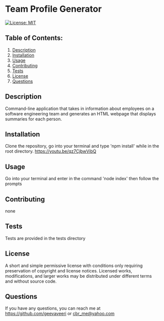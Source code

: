 # Team Profile Generator
  [![License: MIT](https://img.shields.io/badge/License-MIT-yellow.svg)](https://opensource.org/licenses/MIT)
  ## Table of Contents:
  1. [Description](#description) 
  2. [Installation](#Installation)
  3. [Usage](#Usage)  
  4. [Contributing](#Contributing)
  5. [Tests](#Tests)
  6. [License](#License)
  7. [Questions](#Questions)


## Description
Command-line application that takes in information about employees on a software engineering team and generates an HTML webpage that displays summaries for each person. 

## Installation
Clone the repository, go into your terminal and type 'npm install' while in the root directory.
https://youtu.be/qz7CjbwVibQ

## Usage
Go into your terminal and enter in the command 'node index' then follow the prompts

## Contributing
none

## Tests
Tests are provided in the tests directory

## License
A short and simple permissive license with conditions only requiring preservation of copyright and license notices. Licensed works, modifications, and larger works may be distributed under different terms and without source code.

## Questions
If you have any questions, you can reach me at https://github.com/geevaveeri or cbr_me@yahoo.com
